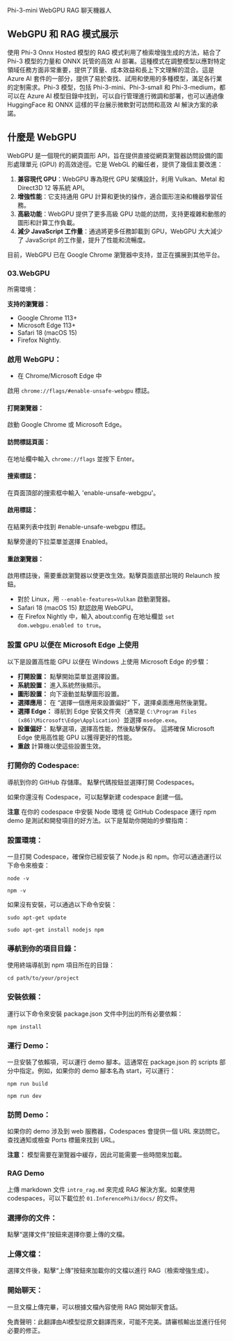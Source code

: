 Phi-3-mini WebGPU RAG 聊天機器人

## WebGPU 和 RAG 模式展示
使用 Phi-3 Onnx Hosted 模型的 RAG 模式利用了檢索增強生成的方法，結合了 Phi-3 模型的力量和 ONNX 託管的高效 AI 部署。這種模式在調整模型以應對特定領域任務方面非常重要，提供了質量、成本效益和長上下文理解的混合。這是 Azure AI 套件的一部分，提供了易於查找、試用和使用的多種模型，滿足各行業的定制需求。Phi-3 模型，包括 Phi-3-mini、Phi-3-small 和 Phi-3-medium，都可以在 Azure AI 模型目錄中找到，可以自行管理進行微調和部署，也可以通過像 HuggingFace 和 ONNX 這樣的平台展示微軟對可訪問和高效 AI 解決方案的承諾。

## 什麼是 WebGPU 
WebGPU 是一個現代的網頁圖形 API，旨在提供直接從網頁瀏覽器訪問設備的圖形處理單元 (GPU) 的高效途徑。它是 WebGL 的繼任者，提供了幾個主要改進：

1. **兼容現代 GPU**：WebGPU 專為現代 GPU 架構設計，利用 Vulkan、Metal 和 Direct3D 12 等系統 API。
2. **增強性能**：它支持通用 GPU 計算和更快的操作，適合圖形渲染和機器學習任務。
3. **高級功能**：WebGPU 提供了更多高級 GPU 功能的訪問，支持更複雜和動態的圖形和計算工作負載。
4. **減少 JavaScript 工作量**：通過將更多任務卸載到 GPU，WebGPU 大大減少了 JavaScript 的工作量，提升了性能和流暢度。

目前，WebGPU 已在 Google Chrome 瀏覽器中支持，並正在擴展到其他平台。

### 03.WebGPU
所需環境：

**支持的瀏覽器：** 
- Google Chrome 113+
- Microsoft Edge 113+
- Safari 18 (macOS 15)
- Firefox Nightly.

### 啟用 WebGPU：

- 在 Chrome/Microsoft Edge 中

啟用 `chrome://flags/#enable-unsafe-webgpu` 標誌。

#### 打開瀏覽器：
啟動 Google Chrome 或 Microsoft Edge。

#### 訪問標誌頁面：
在地址欄中輸入 `chrome://flags` 並按下 Enter。

#### 搜索標誌：
在頁面頂部的搜索框中輸入 'enable-unsafe-webgpu'。

#### 啟用標誌：
在結果列表中找到 #enable-unsafe-webgpu 標誌。

點擊旁邊的下拉菜單並選擇 Enabled。

#### 重啟瀏覽器：

啟用標誌後，需要重啟瀏覽器以使更改生效。點擊頁面底部出現的 Relaunch 按鈕。

- 對於 Linux，用 `--enable-features=Vulkan` 啟動瀏覽器。
- Safari 18 (macOS 15) 默認啟用 WebGPU。
- 在 Firefox Nightly 中，輸入 about:config 在地址欄並 `set dom.webgpu.enabled to true`。

### 設置 GPU 以便在 Microsoft Edge 上使用

以下是設置高性能 GPU 以便在 Windows 上使用 Microsoft Edge 的步驟：

- **打開設置：** 點擊開始菜單並選擇設置。
- **系統設置：** 進入系統然後顯示。
- **圖形設置：** 向下滾動並點擊圖形設置。
- **選擇應用：** 在 “選擇一個應用來設置偏好” 下，選擇桌面應用然後瀏覽。
- **選擇 Edge：** 導航到 Edge 安裝文件夾（通常是 `C:\Program Files (x86)\Microsoft\Edge\Application`）並選擇 `msedge.exe`。
- **設置偏好：** 點擊選項，選擇高性能，然後點擊保存。
這將確保 Microsoft Edge 使用高性能 GPU 以獲得更好的性能。
- **重啟** 計算機以使這些設置生效。

### 打開你的 Codespace:
導航到你的 GitHub 存儲庫。
點擊代碼按鈕並選擇打開 Codespaces。

如果你還沒有 Codespace，可以點擊新建 codespace 創建一個。

**注意** 在你的 codespace 中安裝 Node 環境
從 GitHub Codespace 運行 npm demo 是測試和開發項目的好方法。以下是幫助你開始的步驟指南：

### 設置環境：
一旦打開 Codespace，確保你已經安裝了 Node.js 和 npm。你可以通過運行以下命令來檢查：
```
node -v
```
```
npm -v
```

如果沒有安裝，可以通過以下命令安裝：
```
sudo apt-get update
```
```
sudo apt-get install nodejs npm
```

### 導航到你的項目目錄：
使用終端導航到 npm 項目所在的目錄：
```
cd path/to/your/project
```

### 安裝依賴：
運行以下命令來安裝 package.json 文件中列出的所有必要依賴：

```
npm install
```

### 運行 Demo：
一旦安裝了依賴項，可以運行 demo 腳本。這通常在 package.json 的 scripts 部分中指定。例如，如果你的 demo 腳本名為 start，可以運行：

```
npm run build
```
```
npm run dev
```

### 訪問 Demo：
如果你的 demo 涉及到 web 服務器，Codespaces 會提供一個 URL 來訪問它。查找通知或檢查 Ports 標籤來找到 URL。

**注意：** 模型需要在瀏覽器中緩存，因此可能需要一些時間來加載。

### RAG Demo
上傳 markdown 文件 `intro_rag.md` 來完成 RAG 解決方案。如果使用 codespaces，可以下載位於 `01.InferencePhi3/docs/` 的文件。

### 選擇你的文件：
點擊“選擇文件”按鈕來選擇你要上傳的文檔。

### 上傳文檔：
選擇文件後，點擊“上傳”按鈕來加載你的文檔以進行 RAG（檢索增強生成）。

### 開始聊天：
一旦文檔上傳完畢，可以根據文檔內容使用 RAG 開始聊天會話。

免責聲明：此翻譯由AI模型從原文翻譯而來，可能不完美。請審核輸出並進行任何必要的修正。